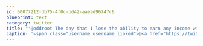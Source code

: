 ```yaml
---
id: 60077212-db75-4f0c-bd42-aaead96747c6
blueprint: text
category: twitter
title: "'@oddroot The day that I lose the ability to earn any income with my mental skills is the day I pull the pin."
caption: '<span class="username username_linked">@<a href="https://twitter.com/oddroot" title="Ian C">oddroot</a></span> The day that I lose the ability to earn any income with my mental skills is the day I pull the pin.'
---
```

